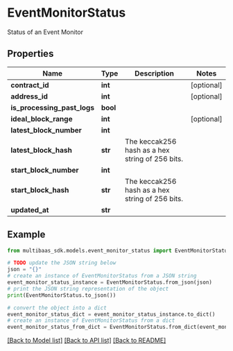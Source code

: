 # EventMonitorStatus

Status of an Event Monitor

## Properties

Name | Type | Description | Notes
------------ | ------------- | ------------- | -------------
**contract_id** | **int** |  | [optional] 
**address_id** | **int** |  | [optional] 
**is_processing_past_logs** | **bool** |  | 
**ideal_block_range** | **int** |  | [optional] 
**latest_block_number** | **int** |  | 
**latest_block_hash** | **str** | The keccak256 hash as a hex string of 256 bits. | 
**start_block_number** | **int** |  | 
**start_block_hash** | **str** | The keccak256 hash as a hex string of 256 bits. | 
**updated_at** | **str** |  | 

## Example

```python
from multibaas_sdk.models.event_monitor_status import EventMonitorStatus

# TODO update the JSON string below
json = "{}"
# create an instance of EventMonitorStatus from a JSON string
event_monitor_status_instance = EventMonitorStatus.from_json(json)
# print the JSON string representation of the object
print(EventMonitorStatus.to_json())

# convert the object into a dict
event_monitor_status_dict = event_monitor_status_instance.to_dict()
# create an instance of EventMonitorStatus from a dict
event_monitor_status_from_dict = EventMonitorStatus.from_dict(event_monitor_status_dict)
```
[[Back to Model list]](../README.md#documentation-for-models) [[Back to API list]](../README.md#documentation-for-api-endpoints) [[Back to README]](../README.md)


